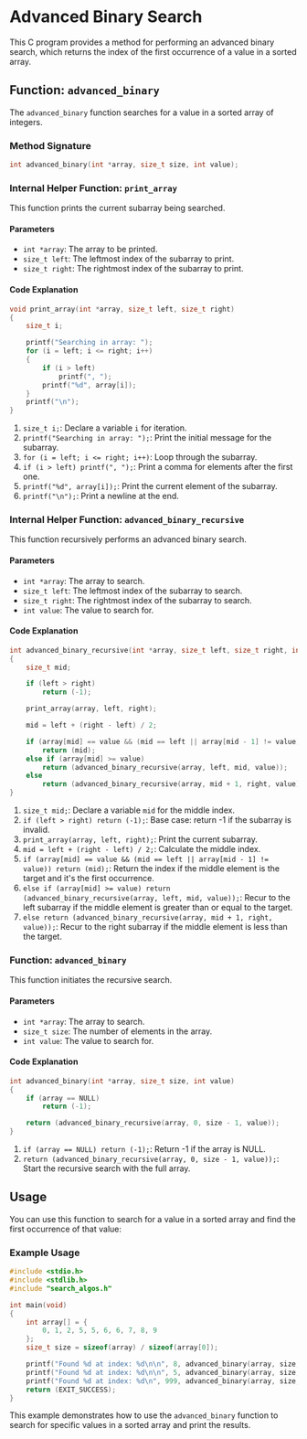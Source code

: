 # Advanced Binary Search

This C program provides a method for performing an advanced binary search, which returns the index of the first occurrence of a value in a sorted array.

## Function: `advanced_binary`

The `advanced_binary` function searches for a value in a sorted array of integers.

### Method Signature
```c
int advanced_binary(int *array, size_t size, int value);
```

### Internal Helper Function: `print_array`
This function prints the current subarray being searched.

#### Parameters
- `int *array`: The array to be printed.
- `size_t left`: The leftmost index of the subarray to print.
- `size_t right`: The rightmost index of the subarray to print.

#### Code Explanation
```c
void print_array(int *array, size_t left, size_t right)
{
    size_t i;

    printf("Searching in array: ");
    for (i = left; i <= right; i++)
    {
        if (i > left)
            printf(", ");
        printf("%d", array[i]);
    }
    printf("\n");
}
```
1. `size_t i;`: Declare a variable `i` for iteration.
2. `printf("Searching in array: ");`: Print the initial message for the subarray.
3. `for (i = left; i <= right; i++)`: Loop through the subarray.
4. `if (i > left) printf(", ");`: Print a comma for elements after the first one.
5. `printf("%d", array[i]);`: Print the current element of the subarray.
6. `printf("\n");`: Print a newline at the end.

### Internal Helper Function: `advanced_binary_recursive`
This function recursively performs an advanced binary search.

#### Parameters
- `int *array`: The array to search.
- `size_t left`: The leftmost index of the subarray to search.
- `size_t right`: The rightmost index of the subarray to search.
- `int value`: The value to search for.

#### Code Explanation
```c
int advanced_binary_recursive(int *array, size_t left, size_t right, int value)
{
    size_t mid;

    if (left > right)
        return (-1);

    print_array(array, left, right);

    mid = left + (right - left) / 2;

    if (array[mid] == value && (mid == left || array[mid - 1] != value))
        return (mid);
    else if (array[mid] >= value)
        return (advanced_binary_recursive(array, left, mid, value));
    else
        return (advanced_binary_recursive(array, mid + 1, right, value));
}
```
1. `size_t mid;`: Declare a variable `mid` for the middle index.
2. `if (left > right) return (-1);`: Base case: return -1 if the subarray is invalid.
3. `print_array(array, left, right);`: Print the current subarray.
4. `mid = left + (right - left) / 2;`: Calculate the middle index.
5. `if (array[mid] == value && (mid == left || array[mid - 1] != value)) return (mid);`: Return the index if the middle element is the target and it's the first occurrence.
6. `else if (array[mid] >= value) return (advanced_binary_recursive(array, left, mid, value));`: Recur to the left subarray if the middle element is greater than or equal to the target.
7. `else return (advanced_binary_recursive(array, mid + 1, right, value));`: Recur to the right subarray if the middle element is less than the target.

### Function: `advanced_binary`
This function initiates the recursive search.

#### Parameters
- `int *array`: The array to search.
- `size_t size`: The number of elements in the array.
- `int value`: The value to search for.

#### Code Explanation
```c
int advanced_binary(int *array, size_t size, int value)
{
    if (array == NULL)
        return (-1);

    return (advanced_binary_recursive(array, 0, size - 1, value));
}
```
1. `if (array == NULL) return (-1);`: Return -1 if the array is NULL.
2. `return (advanced_binary_recursive(array, 0, size - 1, value));`: Start the recursive search with the full array.

## Usage
You can use this function to search for a value in a sorted array and find the first occurrence of that value:

### Example Usage
```c
#include <stdio.h>
#include <stdlib.h>
#include "search_algos.h"

int main(void)
{
    int array[] = {
        0, 1, 2, 5, 5, 6, 6, 7, 8, 9
    };
    size_t size = sizeof(array) / sizeof(array[0]);

    printf("Found %d at index: %d\n\n", 8, advanced_binary(array, size, 8));
    printf("Found %d at index: %d\n\n", 5, advanced_binary(array, size, 5));
    printf("Found %d at index: %d\n", 999, advanced_binary(array, size, 999));
    return (EXIT_SUCCESS);
}
```
This example demonstrates how to use the `advanced_binary` function to search for specific values in a sorted array and print the results.
